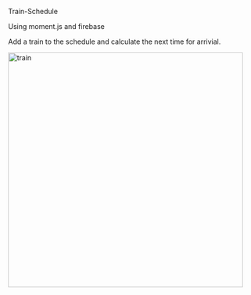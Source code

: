 Train-Schedule


Using moment.js and firebase

Add a train to the schedule and calculate the next time for arrivial. 

<img width="480" alt="train" src="https://user-images.githubusercontent.com/22899123/31839770-23e90f06-b5a8-11e7-8b16-b6f225d3c862.png">
